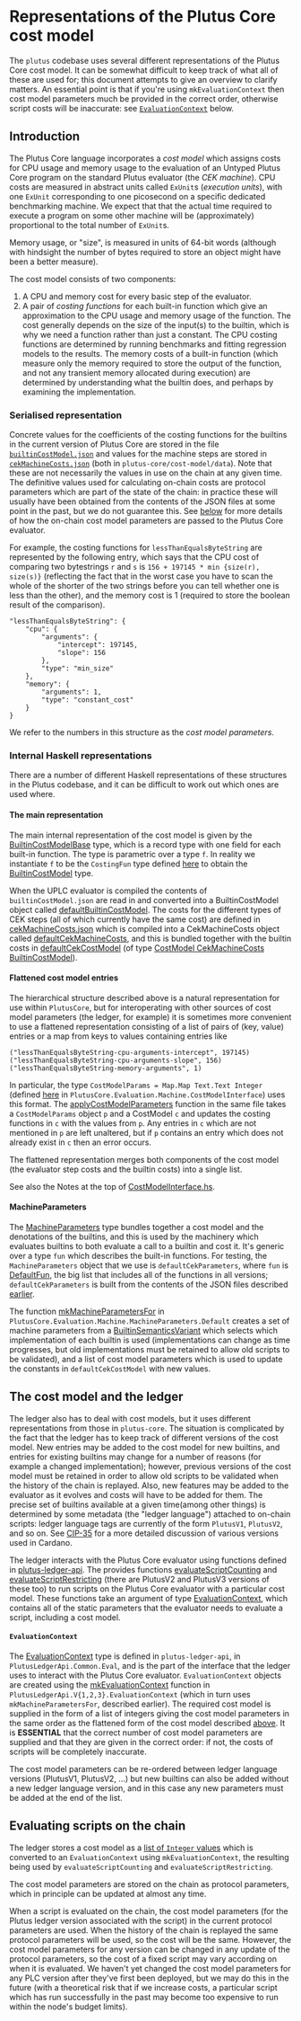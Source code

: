 # Representations of the Plutus Core cost model

The `plutus` codebase uses several different representations of the Plutus Core
cost model.  It can be somewhat difficult to keep track of what all of these are
used for; this document attempts to give an overview to clarify matters.  An
essential point is that if you're using `mkEvaluationContext` then cost model
parameters much be provided in the correct order, otherwise script costs
will be inaccurate: see [`EvaluationContext`](#evaluationcontext) below.

## Introduction

The Plutus Core language incorporates a _cost model_ which assigns costs for CPU
usage and memory usage to the evaluation of an Untyped Plutus Core program on
the standard Plutus evaluator (the _CEK machine_).  CPU costs are measured in
abstract units called `ExUnit`s (_execution units_), with one `ExUnit`
corresponding to one picosecond on a specific dedicated benchmarking machine.
We expect that that the actual time required to execute a program on some other
machine will be (approximately) proportional to the total number of `ExUnit`s.

Memory usage, or "size", is measured in units of 64-bit words (although with
hindsight the number of bytes required to store an object might have been a
better measure).

The cost model consists of two components:

  1. A CPU and memory cost for every basic step of the evaluator. 
  2. A pair of _costing functions_ for each built-in function which give an
     approximation to the CPU usage and memory usage of the function.  The cost
     generally depends on the size of the input(s) to the builtin, which is why
     we need a function rather than just a constant.  The CPU costing functions are
     determined by running benchmarks and fitting regression models to the
     results.  The memory costs of a built-in function (which measure only the
     memory required to store the output of the function, and not any transient
     memory allocated during execution) are determined by understanding what the
     builtin does, and perhaps by examining the implementation.

### Serialised representation

Concrete values for the coefficients of the costing functions for the builtins
in the current version of Plutus Core are stored in the file
[`builtinCostModel.json`](https://github.com/input-output-hk/plutus/blob/master/plutus-core/cost-model/data/builtinCostModel.json)
and values for the machine steps are stored in
[`cekMachineCosts.json`](https://github.com/input-output-hk/plutus/blob/master/plutus-core/cost-model/data/cekMachineCosts.json
) (both in `plutus-core/cost-model/data`). Note that these are not necessarily
the values in use on the chain at any given time.  The definitive values used
for calculating on-chain costs are protocol parameters which are part of the
state of the chain: in practice these will usually have been obtained from the
contents of the JSON files at some point in the past, but we do not guarantee
this.  See [below](#evaluating-scripts-on-the-chain) for more details of how the
on-chain cost model parameters are passed to the Plutus Core evaluator.

For example, the costing functions for `lessThanEqualsByteString` are
represented by the following entry, which says that the CPU cost of comparing
two bytestrings `r` and `s` is `156 + 197145 * min {size(r), size(s)}`
(reflecting the fact that in the worst case you have to scan the whole of the
shorter of the two strings before you can tell whether one is less than the
other), and the memory cost is 1 (required to store the boolean result of the
comparison).

    "lessThanEqualsByteString": {
        "cpu": {
            "arguments": {
                "intercept": 197145,
                "slope": 156
            },
            "type": "min_size"
        },
        "memory": {
            "arguments": 1,
            "type": "constant_cost"
        }
    }

We refer to the numbers in this structure as the _cost model parameters_.


### Internal Haskell representations
There are a number of different Haskell representations of these structures in the Plutus codebase,
and it can be difficult to work out which ones are used where.

#### The main representation

The main internal representation of the cost model is given by the
[BuiltinCostModelBase](https://github.com/input-output-hk/plutus/blob/e773e58ea0e4a8088fed0ea5f934a7c413caa5b3/plutus-core/plutus-core/src/PlutusCore/Evaluation/Machine/BuiltinCostModel.hs#L70)
type, which is a record type with one field for each built-in function. The type
is parametric over a type `f`.  In reality we instantiate `f` to be the
`CostingFun` type defined
[here](https://github.com/input-output-hk/plutus/blob/e773e58ea0e4a8088fed0ea5f934a7c413caa5b3/plutus-core/plutus-core/src/PlutusCore/Evaluation/Machine/CostingFun/Core.hs#L75)
to obtain the [BuiltinCostModel](https://github.com/input-output-hk/plutus/blob/e773e58ea0e4a8088fed0ea5f934a7c413caa5b3/plutus-core/plutus-core/src/PlutusCore/Evaluation/Machine/BuiltinCostModel.hs#L57) type.

When the UPLC evaluator is compiled the contents of `builtinCostModel.json` are
read in and converted into a BuiltinCostModel object called
[defaultBuiltinCostModel](https://github.com/input-output-hk/plutus/blob/e773e58ea0e4a8088fed0ea5f934a7c413caa5b3/plutus-core/plutus-core/src/PlutusCore/Evaluation/Machine/ExBudgetingDefaults.hs#L36).
The costs for the different types of CEK steps (all of which currently have the
same cost) are defined in
[cekMachineCosts.json](https://github.com/input-output-hk/plutus/blob/master/plutus-core/cost-model/data/cekMachineCosts.json)
which is compiled into a CekMachineCosts object called [defaultCekMachineCosts](https://github.com/input-output-hk/plutus/blob/b321575d9266b3358b9e728d064fc0bee4f355d7/plutus-core/plutus-core/src/PlutusCore/Evaluation/Machine/ExBudgetingDefaults.hs#L65),
and this is bundled together with the builtin costs in [defaultCekCostModel](https://github.com/input-output-hk/plutus/blob/b321575d9266b3358b9e728d064fc0bee4f355d7/plutus-core/plutus-core/src/PlutusCore/Evaluation/Machine/ExBudgetingDefaults.hs#L69) (of
type [CostModel CekMachineCosts BuiltinCostModel](https://github.com/input-output-hk/plutus/blob/e773e58ea0e4a8088fed0ea5f934a7c413caa5b3/plutus-core/plutus-core/src/PlutusCore/Evaluation/Machine/MachineParameters.hs#L28)).

#### Flattened cost model entries

The hierarchical structure described above is a natural representation for use
within `PlutusCore`, but for interoperating with other sources of cost model
parameters (the ledger, for example) it is sometimes more convenient to use a
flattened representation consisting of a list of pairs of (key, value) entries
or a map from keys to values containing entries like

```
("lessThanEqualsByteString-cpu-arguments-intercept", 197145)
("lessThanEqualsByteString-cpu-arguments-slope", 156)
("lessThanEqualsByteString-memory-arguments", 1)
```

In particular, the type `CostModelParams = Map.Map Text.Text Integer` (defined
[here](https://github.com/input-output-hk/plutus/blob/b321575d9266b3358b9e728d064fc0bee4f355d7/plutus-core/plutus-core/src/PlutusCore/Evaluation/Machine/CostModelInterface.hs#L147)
in `PlutusCore.Evaluation.Machine.CostModelInterface`) uses this format.  The
[applyCostModelParameters](https://github.com/input-output-hk/plutus/blob/e773e58ea0e4a8088fed0ea5f934a7c413caa5b3/plutus-core/plutus-core/src/PlutusCore/Evaluation/Machine/CostModelInterface.hs#L273)
function in the same file takes a `CostModelParams` object `p` and a CostModel `c`
and updates the costing functions in `c` with the values from `p`.  Any entries
in `c` which are not mentioned in `p` are left unaltered, but if `p` contains an
entry which does not already exist in `c` then an error occurs.

The flattened representation merges both components of the cost model (the
evaluator step costs and the builtin costs) into a single list.

See also the Notes at the top of
[CostModelInterface.hs](https://github.com/input-output-hk/plutus/blob/e773e58ea0e4a8088fed0ea5f934a7c413caa5b3/plutus-core/plutus-core/src/PlutusCore/Evaluation/Machine/CostModelInterface.hs).


#### MachineParameters

The [MachineParameters](https://github.com/input-output-hk/plutus/blob/e773e58ea0e4a8088fed0ea5f934a7c413caa5b3/plutus-core/plutus-core/src/PlutusCore/Evaluation/Machine/MachineParameters.hs#L39) type bundles together a cost model and the denotations of
the builtins, and this is used by the machinery which evaluates builtins to both
evaluate a call to a builtin and cost it.  It's generic over a type `fun` which
describes the built-in functions.  For testing,  the `MachineParameters` object
that we use is `defaultCekParameters`, where `fun` is
[DefaultFun](https://github.com/input-output-hk/plutus/blob/b321575d9266b3358b9e728d064fc0bee4f355d7/plutus-core/plutus-core/src/PlutusCore/Default/Builtins.hs#L53),
the big list that includes all of the functions in all versions; `defaultCekParameters` is built from
the contents of the JSON files described [earlier](#serialised-representation).

The function
[mkMachineParametersFor](https://github.com/input-output-hk/plutus/blob/e773e58ea0e4a8088fed0ea5f934a7c413caa5b3/plutus-core/plutus-core/src/PlutusCore/Evaluation/Machine/MachineParameters/Default.hs#L42)
in `PlutusCore.Evaluation.Machine.MachineParameters.Default` creates a set of
machine parameters from a
[BuiltinSemanticsVariant](https://github.com/input-output-hk/plutus/blob/3617b1f318c1af25202b3ecec098ce18d3b7c875/plutus-core/plutus-core/src/PlutusCore/Default/Builtins.hs#L1056)
which selects which implementation of each builtin is used (implementations can
change as time progresses, but old implementations must be retained to allow old
scripts to be validated), and a list of cost model parameters which is used to
update the constants in `defaultCekCostModel` with new values.


## The cost model and the ledger

The ledger also has to deal with cost models, but it uses different
representations from those in `plutus-core`.  The situation is complicated by
the fact that the ledger has to keep track of different versions of the cost
model.  New entries may be added to the cost model for new builtins, and entries
for existing builtins may change for a number of reasons (for example a changed
implementation); however, previous versions of the cost model must be retained
in order to allow old scripts to be validated when the history of the chain is
replayed.  Also, new features may be added to the evaluator as it evolves and
costs will have to be added for them.  The precise set of builtins available at
a given time(among other things) is determined by some metadata (the "ledger
language") attached to on-chain scripts: ledger language tags are currently of
the form `PlutusV1`, `PlutusV2`, and so on.  See
[CIP-35](https://cips.cardano.org/cips/cip35/) for a more detailed discussion of
various versions used in Cardano.

The ledger interacts with the Plutus Core evaluator using functions defined in
[plutus-ledger-api](https://github.com/input-output-hk/plutus/tree/master/plutus-ledger-api).
The provides functions
[evaluateScriptCounting](https://github.com/input-output-hk/plutus/blob/e773e58ea0e4a8088fed0ea5f934a7c413caa5b3/plutus-ledger-api/src/PlutusLedgerApi/V1.hs#L158)
and
[evaluateScriptRestricting](https://github.com/input-output-hk/plutus/blob/e773e58ea0e4a8088fed0ea5f934a7c413caa5b3/plutus-ledger-api/src/PlutusLedgerApi/V1.hs#L173)
(there are PlutusV2 and PlutusV3 versions of these too) to run scripts on the
Plutus Core evaluator with a particular cost model.  These functions take an
argument of type
[EvaluationContext](https://github.com/input-output-hk/plutus/blob/b321575d9266b3358b9e728d064fc0bee4f355d7/plutus-ledger-api/src/PlutusLedgerApi/Common/Eval.hs#L116),
which contains all of the static parameters that the evaluator needs to evaluate
a script, including a cost model.  

#### `EvaluationContext`

The
[EvaluationContext](https://github.com/input-output-hk/plutus/blob/b321575d9266b3358b9e728d064fc0bee4f355d7/plutus-ledger-api/src/PlutusLedgerApi/Common/Eval.hs#L116)
type is defined in `plutus-ledger-api`, in `PlutusLedgerApi.Common.Eval`, and is
the part of the interface that the ledger uses to interact with the Plutus Core
evaluator.  `EvaluationContext` objects are created using the
[mkEvaluationContext](https://github.com/input-output-hk/plutus/blob/e773e58ea0e4a8088fed0ea5f934a7c413caa5b3/plutus-ledger-api/src/PlutusLedgerApi/V1/EvaluationContext.hs#L28)
function in `PlutusLedgerApi.V{1,2,3}.EvaluationContext` (which in turn uses
`mkMachineParametersFor`, described earlier). The required cost model is
supplied in the form of a list of integers giving the cost model parameters in
the same order as the flattened form of the cost model described
[above](#flattened-cost-model-entries).  It is **ESSENTIAL** that the correct
number of cost model parameters are supplied and that they are given in the
correct order: if not, the costs of scripts will be completely inaccurate.

The cost model parameters can be re-ordered between ledger language versions
(PlutusV1, PlutusV2, ...) but new builtins can also be added without a new
ledger language version, and in this case any new parameters must be added at
the end of the list.

## Evaluating scripts on the chain

The ledger stores a cost model as a [list of `Integer`
values](https://github.com/input-output-hk/cardano-ledger/blob/330b42db03fec425ad72c98cb6931f979e59941b/eras/alonzo/impl/src/Cardano/Ledger/Alonzo/Scripts.hs#L330)
which is converted to an `EvaluationContext` using `mkEvaluationContext`, the
resulting being used by `evaluateScriptCounting` and `evaluateScriptRestricting`.

The cost model parameters are stored on the chain as protocol parameters, which
in principle can be updated at almost any time.

When a script is evaluated on the chain, the cost model parameters (for the
Plutus ledger version associated with the script) in the current protocol
parameters are used.  When the history of the chain is replayed the same
protocol parameters will be used, so the cost will be the same.  However, the
cost model parameters for any version can be changed in any update of the
protocol parameters, so the cost of a fixed script may vary according on when it
is evaluated.  We haven't yet changed the cost model parameters for any PLC
version after they've first been deployed, but we may do this in the future
(with a theoretical risk that if we increase costs, a particular script which
has run successfully in the past may become too expensive to run within the
node's budget limits).



